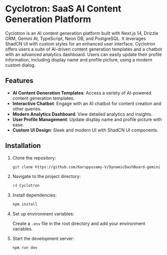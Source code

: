 # Cyclotron: SaaS AI Content Generation Platform

Cyclotron is an AI content generation platform built with Next.js 14, Drizzle ORM, Gemini AI, TypeScript, Neon DB, and PostgreSQL. It leverages ShadCN UI with custom styles for an enhanced user interface. Cyclotron offers users a suite of AI-driven content generation templates and a chatbot with an advanced analytics dashboard. Users can easily update their profile information, including display name and profile picture, using a modern custom dialog.

## Features

- **AI Content Generation Templates**: Access a variety of AI-powered content generation templates.
- **Interactive Chatbot**: Engage with an AI chatbot for content creation and other queries.
- **Modern Analytics Dashboard**: View detailed analytics and insights.
- **User Profile Management**: Update display name and profile picture with ease.
- **Custom UI Design**: Sleek and modern UI with ShadCN UI components.

## Installation

1. Clone the repository:

   ```bash
   git clone https://github.com/Karuppusamy-V/DynamicDashBoard-gemini
   ```

2. Navigate to the project directory:

   ```bash
   cd Cyclotron
   ```

3. Install dependencies:

   ```bash
   npm install
   ```

4. Set up environment variables:

   Create a `.env` file in the root directory and add your environment variables.

5. Start the development server:

   ```bash
   npm run dev
   ```


